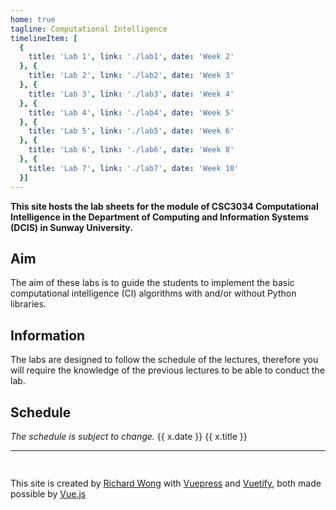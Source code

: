 ```yaml
---
home: true
tagline: Computational Intelligence
timelineItem: [
  {
    title: 'Lab 1', link: './lab1', date: 'Week 2'
  }, { 
    title: 'Lab 2', link: './lab2', date: 'Week 3' 
  }, { 
    title: 'Lab 3', link: './lab3', date: 'Week 4' 
  }, { 
    title: 'Lab 4', link: './lab4', date: 'Week 5' 
  }, { 
    title: 'Lab 5', link: './lab5', date: 'Week 6' 
  }, { 
    title: 'Lab 6', link: './lab6', date: 'Week 8' 
  }, { 
    title: 'Lab 7', link: './lab7', date: 'Week 10' 
  }]
---
```


**This site hosts the lab sheets for the module of CSC3034 Computational Intelligence in the Department of Computing and Information Systems (DCIS) in Sunway University.**

## Aim

The aim of these labs is to guide the students to implement the basic computational intelligence (CI) algorithms with and/or without Python libraries.

## Information

The labs are designed to follow the schedule of the lectures, therefore you will require the knowledge of the previous lectures to be able to conduct the lab.

## Schedule 

*The schedule is subject to change.*
<v-app>
<v-timeline class="my-3">
<v-timeline-item v-for="x in $page.frontmatter.timelineItem" right>
<v-flex slot="opposite">{{ x.date }}</v-flex>
<v-chip :href="x.link">{{ x.title }}</v-chip>
</v-timeline-item>
</v-timeline>
</v-app>


----

<div style="min-height: 2ex"></div>

This site is created by [Richard Wong](https://ricwtk.github.io) with [Vuepress](https://vuepress.vuejs.org/) and [Vuetify](https://vuetifyjs.com/), both made possible by [Vue.js](https://vuejs.org/)